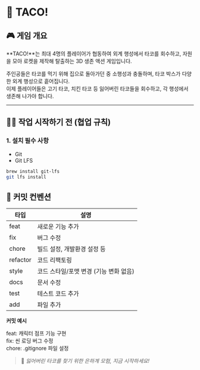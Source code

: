# 🌮 TACO!

## 🎮 게임 개요

**TACO!**는 최대 4명의 플레이어가 협동하여 외계 행성에서 타코를 회수하고, 자원을 모아 로켓을 제작해 탈출하는 3D 생존 액션 게임입니다.

주인공들은 타코를 먹기 위해 집으로 돌아가던 중 소행성과 충돌하며, 타코 박스가 다양한 외계 행성으로 흩어집니다.  
이제 플레이어들은 고기 타코, 치킨 타코 등 잃어버린 타코들을 회수하고, 각 행성에서 생존해 나가야 합니다.

---
## 🧑‍💻 작업 시작하기 전 (협업 규칙)

### 1. 설치 필수 사항

- Git
- Git LFS
  
```bash
brew install git-lfs
git lfs install
```


## 📌 커밋 컨벤션

| 타입 | 설명 |
|------|------|
| feat | 새로운 기능 추가 |
| fix | 버그 수정 |
| chore | 빌드 설정, 개발환경 설정 등 |
| refactor | 코드 리팩토링 |
| style | 코드 스타일/포맷 변경 (기능 변화 없음) |
| docs | 문서 수정 |
| test | 테스트 코드 추가 |
| add | 파일 추가 |

**커밋 예시**

feat: 캐릭터 점프 기능 구현 <br>
fix: 씬 로딩 버그 수정 <br>
chore: .gitignore 파일 설정

> 🌮 _잃어버린 타코를 찾기 위한 은하계 모험, 지금 시작하세요!_
